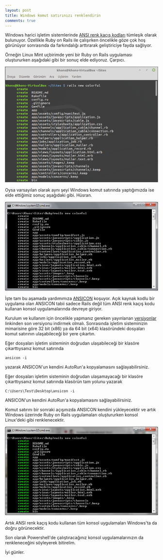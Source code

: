 ```yaml
---
layout: post
title: Windows komut satırınızı renklendirin
comments: true
---
```

Windows harici işletim sistemlerinde [ANSI renk kaçış kodları](https://en.wikipedia.org/wiki/ANSI_escape_code) tümleşik olarak bulunuyor.
Özellikle Ruby on Rails ile çalışırken öncelikle göze çok hoş görünüyor sonrasında da farkındalığı arttırarak geliştiriciye fayda sağlıyor.

Örneğin Linux Mint uçbirimde yeni bir Ruby on Rails uygulaması oluştururken aşağıdaki gibi bir sonuç elde ediyoruz. Çarpıcı.

![Linux Mint](/assets/images/linux_cmd.png)

Oysa varsayılan olarak aynı şeyi Windows komut satırında yaptığımızda ise elde ettiğimiz sonuç aşağıdaki gibi. Hüsran.

![Windows Renksiz](/assets/images/windows_renksiz_cmd.png)

İşte tam bu aşamada yardımımıza [ANSICON](https://github.com/adoxa/ansicon) koşuyor. Açık kaynak kodlu bir uygulama olan ANSICON tabii sadece Rails değil tüm ANSI renk kaçış kodu kullanan konsol uygulamalarında devreye giriyor.

Kurulum ve kullanım için öncelikle yapmanız gereken yayınlanan [versiyonlar](https://github.com/adoxa/ansicon/releases) linkinden son versiyonu indirmek olmalı. Sonrasında işletim sisteminizin mimarisine göre 32 bit (x86) ya da 64 bit (x64) klasöründeki dosyaları komut satırının ulaşabileceği bir yere çıkartın.

Eğer dosyaları işletim sisteminin doğrudan ulaşabileceği bir klasöre çıkarttıysanız komut satırında

    ansicon -i

yazarak ANSICON'un kendini AutoRun'a kopyalamasını sağlayabilirsiniz.

Eğer dosyaları işletim sisteminin doğrudan ulaşamayacağı bir klasöre çıkarttıysanız komut satırında klasörün tam yolunu yazarak

    C:\Users\Test\Desktop\ansicon -i

ANSICON'un kendini AutoRun'a kopyalamasını sağlayabilirsiniz.

Komut satırını bir sonraki açışınızda ANSICON kendini yükleyecektir ve artık Windows üzerinde Ruby on Rails uygulamaları oluştururken konsol Linux'deki gibi renklenecektir.

![Windows Renkli](/assets/images/windows_renkli_cmd.png)

Artık ANSI renk kaçış kodu kullanan tüm konsol uygulamaları Windows'ta da doğru görünecektir.

Son olarak Powershell'de çalıştıracağınız konsol uygulamalarınızın da renkleneceğini söyleyerek bitirelim.

İyi günler.
